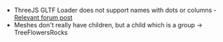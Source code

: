 - ThreeJS GLTF Loader does not support names with dots or columns - [Relevant forum post](https://discourse.threejs.org/t/issue-with-gltfloader-and-objects-with-dots-in-their-name-attribute/6726)
- Meshes don't really have children, but a child which is a group -> TreeFlowersRocks